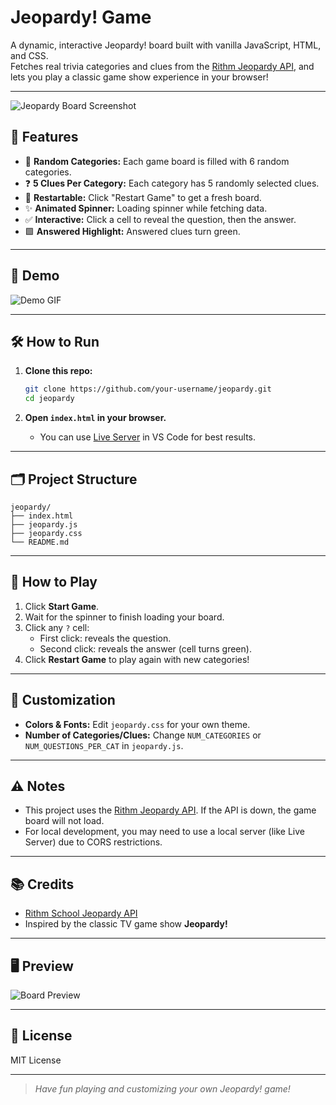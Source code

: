# Jeopardy! Game

A dynamic, interactive Jeopardy! board built with vanilla JavaScript, HTML, and CSS.  
Fetches real trivia categories and clues from the [Rithm Jeopardy API](https://rithm-jeopardy.herokuapp.com/), and lets you play a classic game show experience in your browser!

---

![Jeopardy Board Screenshot](https://user-images.githubusercontent.com/your-screenshot.png)

## 🚀 Features

- 🎲 **Random Categories:** Each game board is filled with 6 random categories.
- ❓ **5 Clues Per Category:** Each category has 5 randomly selected clues.
- 🔄 **Restartable:** Click "Restart Game" to get a fresh board.
- ✨ **Animated Spinner:** Loading spinner while fetching data.
- ✅ **Interactive:** Click a cell to reveal the question, then the answer.
- 🟩 **Answered Highlight:** Answered clues turn green.

---

## 📸 Demo

![Demo GIF](https://user-images.githubusercontent.com/your-demo.gif)

---

## 🛠️ How to Run

1. **Clone this repo:**

   ```sh
   git clone https://github.com/your-username/jeopardy.git
   cd jeopardy
   ```

2. **Open `index.html` in your browser.**
   - You can use [Live Server](https://marketplace.visualstudio.com/items?itemName=ritwickdey.LiveServer) in VS Code for best results.

---

## 🗂️ Project Structure

```
jeopardy/
├── index.html
├── jeopardy.js
├── jeopardy.css
└── README.md
```

---

## 📝 How to Play

1. Click **Start Game**.
2. Wait for the spinner to finish loading your board.
3. Click any `?` cell:
   - First click: reveals the question.
   - Second click: reveals the answer (cell turns green).
4. Click **Restart Game** to play again with new categories!

---

## 🎨 Customization

- **Colors & Fonts:** Edit `jeopardy.css` for your own theme.
- **Number of Categories/Clues:** Change `NUM_CATEGORIES` or `NUM_QUESTIONS_PER_CAT` in `jeopardy.js`.

---

## ⚠️ Notes

- This project uses the [Rithm Jeopardy API](https://rithm-jeopardy.herokuapp.com/). If the API is down, the game board will not load.
- For local development, you may need to use a local server (like Live Server) due to CORS restrictions.

---

## 📚 Credits

- [Rithm School Jeopardy API](https://rithm-jeopardy.herokuapp.com/)
- Inspired by the classic TV game show **Jeopardy!**

---

## 🖥️ Preview

![Board Preview](https://user-images.githubusercontent.com/your-preview.png)

---

## 📄 License

MIT License

---

> _Have fun playing and customizing your own Jeopardy! game!_
